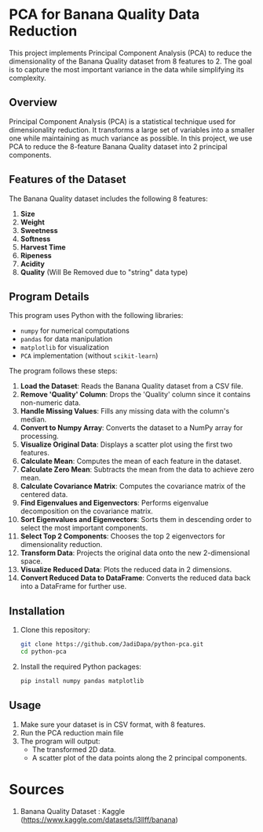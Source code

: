 # PCA for Banana Quality Data Reduction

This project implements Principal Component Analysis (PCA) to reduce the dimensionality of the Banana Quality dataset from 8 features to 2. The goal is to capture the most important variance in the data while simplifying its complexity.

## Overview

Principal Component Analysis (PCA) is a statistical technique used for dimensionality reduction. It transforms a large set of variables into a smaller one while maintaining as much variance as possible. In this project, we use PCA to reduce the 8-feature Banana Quality dataset into 2 principal components.

## Features of the Dataset

The Banana Quality dataset includes the following 8 features:

1. **Size**
2. **Weight**
3. **Sweetness**
4. **Softness**
5. **Harvest Time**
6. **Ripeness**
7. **Acidity**
8. **Quality** (Will Be Removed due to "string" data type)

## Program Details

This program uses Python with the following libraries:

- `numpy` for numerical computations
- `pandas` for data manipulation
- `matplotlib` for visualization
- `PCA` implementation (without `scikit-learn`)

The program follows these steps:

1. **Load the Dataset**: Reads the Banana Quality dataset from a CSV file.
2. **Remove 'Quality' Column**: Drops the 'Quality' column since it contains non-numeric data.
3. **Handle Missing Values**: Fills any missing data with the column's median.
4. **Convert to Numpy Array**: Converts the dataset to a NumPy array for processing.
5. **Visualize Original Data**: Displays a scatter plot using the first two features.
6. **Calculate Mean**: Computes the mean of each feature in the dataset.
7. **Calculate Zero Mean**: Subtracts the mean from the data to achieve zero mean.
8. **Calculate Covariance Matrix**: Computes the covariance matrix of the centered data.
9. **Find Eigenvalues and Eigenvectors**: Performs eigenvalue decomposition on the covariance matrix.
10. **Sort Eigenvalues and Eigenvectors**: Sorts them in descending order to select the most important components.
11. **Select Top 2 Components**: Chooses the top 2 eigenvectors for dimensionality reduction.
12. **Transform Data**: Projects the original data onto the new 2-dimensional space.
13. **Visualize Reduced Data**: Plots the reduced data in 2 dimensions.
14. **Convert Reduced Data to DataFrame**: Converts the reduced data back into a DataFrame for further use.

## Installation

1. Clone this repository:
   ```bash
   git clone https://github.com/JadiDapa/python-pca.git
   cd python-pca
   ```
2. Install the required Python packages:
   ```bash
   pip install numpy pandas matplotlib
   ```

## Usage

1. Make sure your dataset is in CSV format, with 8 features.
2. Run the PCA reduction main file
3. The program will output:
   - The transformed 2D data.
   - A scatter plot of the data points along the 2 principal components.

# Sources

1. Banana Quality Dataset : Kaggle (https://www.kaggle.com/datasets/l3llff/banana)

